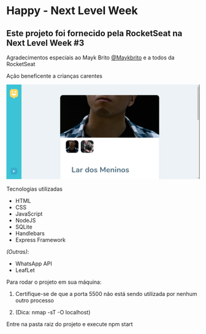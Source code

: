<h1><strong>Happy - Next Level Week</strong></h1>
<h2><strong>Este projeto foi fornecido pela RocketSeat na Next Level Week #3</strong></h2>
Agradecimentos especiais ao Mayk Brito <a href="https://github.com/maykbrito">@Maykbrito</a> e a todos da RocketSeat

Ação beneficente a crianças carentes

<img width="640px" src="Screenshots/Orfanato-1.png"/>

<p>Tecnologias utilizadas</p>

<ul>
<li>HTML</li>
<li>CSS</li>
<li>JavaScript</li>
<li>NodeJS</li>
<li>SQLite</li>
<li>Handlebars</li>
<li>Express Framework</li>
</ul>

<i>(Outras)</i>:
<ul>
<li>WhatsApp API</li>
<li>LeafLet</li>
</ul>

Para rodar o projeto em sua máquina:

<p><ol><li>Certifique-se de que a porta 5500 não está sendo utilizada por nenhum outro processo</li></p>
<p><li>(Dica: nmap -sT -O localhost)</li></p>
</ol>

Entre na pasta raiz do projeto e execute npm start
